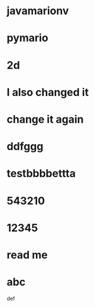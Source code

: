 # javamarionv
# pymario
# 2d
# I also changed it

# change it again

# ddfggg

# testbbbbettta

# 543210

# 12345

# read me

# abc

def

